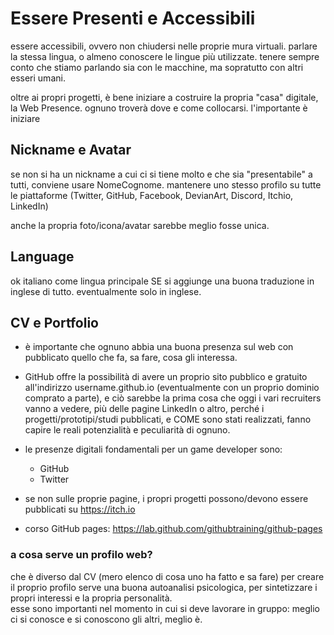 # Essere Presenti e Accessibili
essere accessibili, ovvero non chiudersi nelle proprie mura virtuali.
parlare la stessa lingua, o almeno conoscere le lingue più utilizzate.
tenere sempre conto che stiamo parlando sia con le macchine, ma sopratutto con altri esseri umani.

oltre ai propri progetti, è bene iniziare a costruire la propria "casa" digitale, la Web Presence. 
ognuno troverà dove e come collocarsi. l'importante è iniziare

## Nickname e Avatar
se non si ha un nickname a cui ci si tiene molto e che sia "presentabile" a tutti, conviene usare NomeCognome.
mantenere uno stesso profilo su tutte le piattaforme (Twitter, GitHub, Facebook, DevianArt, Discord, Itchio, LinkedIn)

anche la propria foto/icona/avatar sarebbe meglio fosse unica.

## Language
ok italiano come lingua principale SE si aggiunge una buona traduzione in inglese di tutto.
eventualmente solo in inglese.

## CV e Portfolio
- è importante che ognuno abbia una buona presenza sul web con pubblicato quello che fa, sa fare, cosa gli interessa.
- GitHub offre la possibilità di avere un proprio sito pubblico e gratuito all'indirizzo username.github.io (eventualmente con un proprio dominio comprato a parte), e ciò sarebbe la prima cosa che oggi i vari recruiters vanno a vedere, più delle pagine LinkedIn o altro, perché i progetti/prototipi/studi pubblicati, e COME sono stati realizzati, fanno capire le reali potenzialità e peculiarità di ognuno.
- le presenze digitali fondamentali per un game developer sono:
  - GitHub
  - Twitter
- se non sulle proprie pagine, i propri progetti possono/devono essere pubblicati su https://itch.io
  
- corso GitHub pages: https://lab.github.com/githubtraining/github-pages

### a cosa serve un profilo web?
che è diverso dal CV (mero elenco di cosa uno ha fatto e sa fare)
per creare il proprio profilo serve una buona autoanalisi psicologica, per sintetizzare i propri interessi e la propria personalità.  
esse sono importanti nel momento in cui si deve lavorare in gruppo: meglio ci si conosce e si conoscono gli altri, meglio è.
